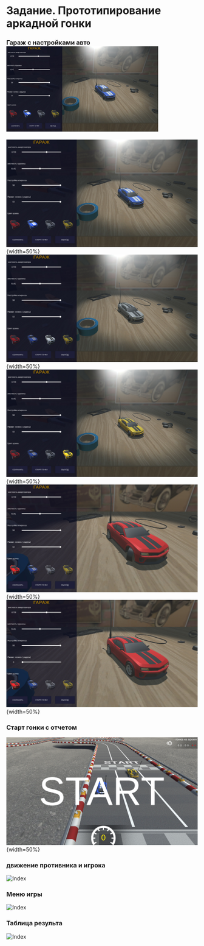 # Задание. Прототипирование аркадной гонки


### Гараж с настройками авто <img src="/Assets/ImageGit/G1.jpg" width="400" />
![Index](/Assets/ImageGit/G1.jpg){width=50%}
![Index](/Assets/ImageGit/G2.jpg){width=50%}
![Index](/Assets/ImageGit/G3.jpg){width=50%}
![Index](/Assets/ImageGit/G4.jpg){width=50%}
![Index](/Assets/ImageGit/G5.jpg){width=50%}

### Старт гонки с отчетом 
![Index](/Assets/ImageGit/menu2.jpg){width=50%}
### движение противника и игрока 
![Index](/Assets/ImageGit/harassment.gif)

### Меню игры
![Index](/Assets/ImageGit/NewWave.gif)

### Таблица результа
![Index](/Assets/ImageGit/Game.gif)
